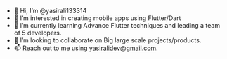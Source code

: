 - 👋 Hi, I’m @yasirali133314
- 👀 I’m interested in creating mobile apps using Flutter/Dart
- 🌱 I’m currently learning Advance Flutter techniques and leading a team of 5 developers.
- 💞️ I’m looking to collaborate on Big large scale projects/products.
- 📫 Reach out to me using yasiralidev@gmail.com.

<!---
yasirali133314/yasirali133314 is a ✨ special ✨ repository because its `README.md` (this file) appears on your GitHub profile.
You can click the Preview link to take a look at your changes.
--->
